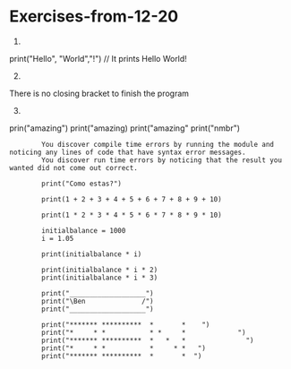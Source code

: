 # Exercises-from-12-20
1.

print("Hello", "World","!")
// It prints Hello World!

2.

There is no closing bracket to finish the program

3.


prin("amazing")
print("amazing)
      print("amazing"
            print("nmbr")

            You discover compile time errors by running the module and noticing any lines of code that have syntax error messages.
            You discover run time errors by noticing that the result you wanted did not come out correct.

            print("Como estas?")

            print(1 + 2 + 3 + 4 + 5 + 6 + 7 + 8 + 9 + 10)

            print(1 * 2 * 3 * 4 * 5 * 6 * 7 * 8 * 9 * 10)

            initialbalance = 1000
            i = 1.05

            print(initialbalance * i)

            print(initialbalance * i * 2)
            print(initialbalance * i * 3)

            print("___________________")
            print("\Ben              /")
            print("___________________")

            print("******* **********  *       *    ")
            print("*     * *           * *     *             ")
            print("******* **********  *   *   *               ")
            print("*     * *           *     * *   ")
            print("******* **********  *       *  ")

            
            

